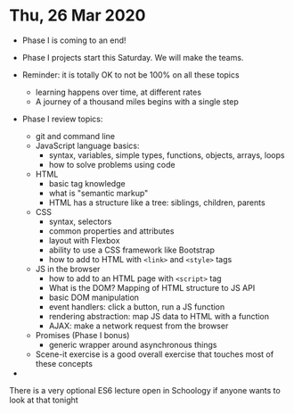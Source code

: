# Thu, 26 Mar 2020

- Phase I is coming to an end!

- Phase I projects start this Saturday. We will make the teams.

- Reminder: it is totally OK to not be 100% on all these topics
  - learning happens over time, at different rates
  - A journey of a thousand miles begins with a single step

- Phase I review topics:
  - git and command line
  - JavaScript language basics:
    - syntax, variables, simple types, functions, objects, arrays, loops
    - how to solve problems using code
  - HTML
    - basic tag knowledge
    - what is "semantic markup"
    - HTML has a structure like a tree: siblings, children, parents
  - CSS
    - syntax, selectors
    - common properties and attributes
    - layout with Flexbox
    - ability to use a CSS framework like Bootstrap
    - how to add to HTML with `<link>` and `<style>` tags
  - JS in the browser
    - how to add to an HTML page with `<script>` tag
    - What is the DOM? Mapping of HTML structure to JS API
    - basic DOM manipulation
    - event handlers: click a button, run a JS function
    - rendering abstraction: map JS data to HTML with a function
    - AJAX: make a network request from the browser
  - Promises (Phase I bonus)
    - generic wrapper around asynchronous things
  - Scene-it exercise is a good overall exercise that touches most of these concepts
-
There is a very optional ES6 lecture open in Schoology if anyone wants to look at that tonight

